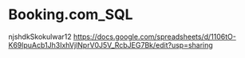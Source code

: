 # Booking.com_SQL   
njshdkSkokulwar12
https://docs.google.com/spreadsheets/d/1106tO-K69lpuAcb1Jh3IxhVjlNprV0J5V_RcbJEG7Bk/edit?usp=sharing

